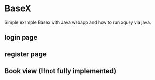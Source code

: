 # BaseX
Simple example Basex with Java webapp
and how to run xquey via java.


## login page


## register page


## Book view  (!!not fully implemented)
